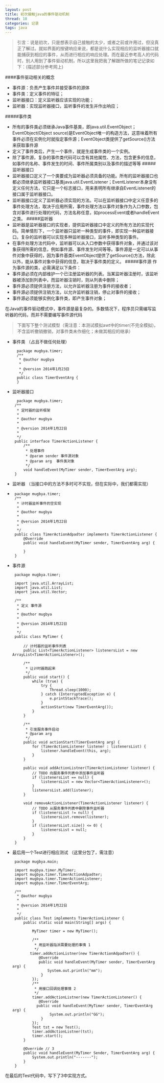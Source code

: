 ```yaml
---
layout: post
title: 初次接触java的事件驱动机制
thread: 18
categories: 记录
tags: java
---
```


   >引言：说是初次，只是想表示自己接触的太少，或者之前或许用过，但没真正了解过。就如界面的按键响应来说，都是说什么实现相应的监听器接口就能捕获到相应的事件，从而进行相应的响应处理。而在最近参考高人的代码时，别人用到了事件驱动机制，所以这里我把我了解跟所做的笔记记录如下：(描述部分参考网上)

####事件驱动相关的概念

 - 事件源：负责产生事件并接受事件的源体
 - 事件类：定义事件的特征；
 - 监听器接口：定义监听器应该实现的功能；
 - 监听器：实现监听器接口，监听事件的发生并作出响应；

#####事件类
- 所有的事件类必须继承Java事件基类，即java.util.EventObject；EventObject(Object source)是EventObject唯一的构造方法，这意味着所有事件必须在实例化时就指定事件源；EventObject类提供了getSource()方法来获取事件源
- 定义了事件类后，产生一个事件，就是生成事件类的一个实例。
- 除了事件源，复杂的事件类代码可以含有其他属性、方法，包含更多的信息，如事件的名称、事件发生的时间、事件所属类别以及事件的描述等等
#####监听器接口
- 监听器接口定义了一个类要成为监听器必须具备的功能。所有的监听器接口也都必须继承监听器接口基类java.util.EventListener；EventListener本身没有定义任何方法，它只是一个标志接口，用来表明所有继承自EventListener的接口属于监听器接口。
- 监听器接口定义了监听器必须实现的方法。可以在监听器接口中定义任意多的事件处理方法，取决于应用所需，事件处理方法以事件对象作为入口参数，包含对事件进行处理的代码，方法名称任意，如processEvent或者handleEvent之类。
#####监听器
- 监听器是监听器接口的实现者，提供监听器接口中定义的所有方法的实现代码。简单情形下，一个监听器只监听一种类型的事件，即实现一种监听器接口。复杂的监听器可以实现多种监听器接口，监听多种类型的事件。
- 在事件处理方法代码中，监听器可以从入口参数中获得事件对象，并通过该对象获得所需的信息，例如事件源、事件发生时间等等。事件源是一定可以从事件对象中获得的，因为事件基类EventObject提供了getSource()方法，除此以外，能从事件对象中获得的信息，取决于事件类的定义。
#####事件源
作为事件源的类，必需满足以下条件：
- 事件源必须在内部维护一个已注册监听器的列表。当某监听器注册时，该监听器被添加到列表中，而监听器注销时，则从列表中删除；
- 事件源必须提供注册方法，以允许监听器注册为事件的接收者；
- 事件源必须提供注销方法，以允许监听器注销，停止对事件的接收；
- 事件源必须能够实例化事件类，即产生事件对象；


在Java的事件驱动模式中，事件源是最复杂的。多数情况下，程序员只需编写监听器的代码，而并不需要编写事件源代码
   
 >下面写下整个测试模型（需注意：本测试模拟awt中的timer(不完全模拟)，不含监听撤销撤销，对事件类未作细化；未做其相应的继承）  
 
- 事件类  （占且不做任何处理）
 
        package mugbya.timer;
        /**
         * @author mugbya
         * 
         * @version 2014年1月23日
         */
        public class TimerEventArg {    
        }

 - 监听器接口
 
         package mugbya.timer;
        /**
         * 定时器的监听框架
         * 
         * @author mugbya
         * 
         * @version 2014年1月22日
         * 
         */
        public interface TimerActionListener {
            /**
             * 处理事件
             * @param sender 事件源对象
             * @param arg  事件类对象
             */
            void handleEvent(MyTimer sender, TimerEventArg arg);
        }
 - 监听器 （当接口中的方法不多时可不实现，但在实际中，我们都需实现） 
 - 
        package mugbya.timer;
        /**
         * 计时器监听事件的空实现
         * 
         * @author mugbya
         * 
         * @version 2014年1月22日
         * 
         */
        public class TimerActionAdpadter implements TimerActionListener {
            @Override
            public void handleEvent(MyTimer sender, TimerEventArg arg) {
                
            }
        } 
 - 事件源 
 
        package mugbya.timer;
        
        import java.util.ArrayList;
        import java.util.List;
        import java.util.Vector;
        
        /**
         * 定义 事件源
         * 
         * @author mugbya
         * 
         * @version 2014年1月22日
         * 
         */
        public class MyTimer {
        
            // 计时器的监听事件列表
            public List<TimerActionListener> listenersList = new ArrayList<TimerActionListener>();
            
            /**
             * 让计时器跑起来
             */
            public void start() {
                while (true) {
                    try {
                        Thread.sleep(1000);
                    } catch (InterruptedException e) {
                        e.printStackTrace();
                    }
                    actionStart(new TimerEventArg());
                }
            }
        
            /**
             * 引发服务事件启动
             * @param arg
             */
            public void actionStart(TimerEventArg arg) {
                for (TimerActionListener listener : listenersList) {
                    listener.handleEvent(this, arg);
                }
            }
        
            public void addActionListner(TimerActionListener listener) {
                // TODO 向服务事件列表中添加事件监听器
                if (listenersList == null) {
                    listenersList = new Vector<TimerActionListener>();
                }
                listenersList.add(listener);
            }
        
            void removeActionListener(TimerActionListener listener) {
                // TODO 从服务事件列表中删除事件监听器
                if (listenersList != null) {
                    listenersList.remove(listener);
                }
                if (listenersList.size() <= 0) {
                    listenersList = null;
                }
            }
        }

 - 最后用一个Test进行相应测试 （这里分包了，需注意）  
 
        package mugbya.main;
        
        import mugbya.timer.MyTimer;
        import mugbya.timer.TimerActionAdpadter;
        import mugbya.timer.TimerActionListener;
        import mugbya.timer.TimerEventArg;
        
        /**
         * @author mugbya
         * 
         * @version 2014年1月22日
         * 
         */
        public class Test implements TimerActionListener {
            public static void main(String[] args) {
        
                MyTimer timer = new MyTimer();
                
                /**
                 * 用监听器指派需要处理的事情 1
                 */
               timer.addActionListner(new TimerActionAdpadter() {
                   @Override  
                   public void handleEvent(MyTimer sender, TimerEventArg arg) {
                       System.out.println("mm");
                    }
                });
                /**
                 * 用接口回调处理事情 2
                 */
                timer.addActionListner(new TimerActionListener() {		
                   @Override
                  public void handleEvent(MyTimer sender, TimerEventArg arg) {
                        System.out.println("GG");
                    }
                });
                Test tst = new Test();
                timer.addActionListner(tst);
                timer.start();
            }
        
            @Override // 3
            public void handleEvent(MyTimer Sender, TimerEventArg arg) {
                System.out.println("-------");
            }
        }


在最后的Test代码中，写下了3中实现方式。
